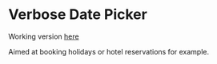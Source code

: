 # Verbose Date Picker

Working version <a href="http://datepicker.kashifbhatti.co.uk" target="_blank">here</a>

Aimed at booking holidays or hotel reservations for example.
